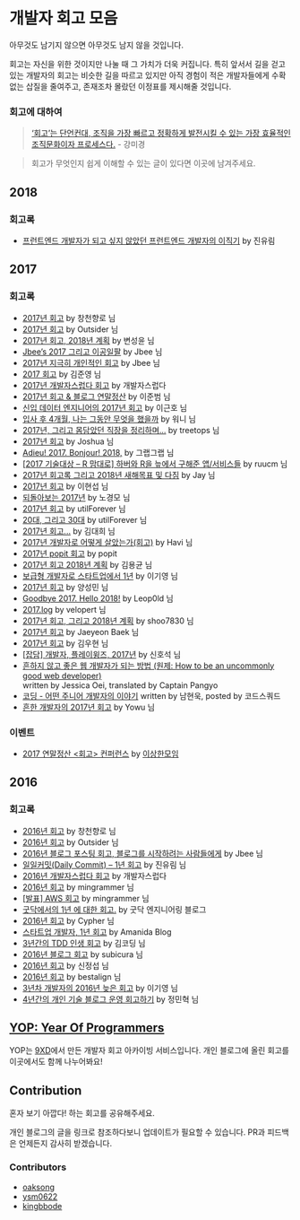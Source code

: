 # 개발자 회고 모음

아무것도 남기지 않으면 아무것도 남지 않을 것입니다.

회고는 자신을 위한 것이지만 나눌 때 그 가치가 더욱 커집니다. 특히 앞서서 길을 걷고 있는 개발자의 회고는 비슷한 길을 따르고 있지만 아직 경험이 적은 개발자들에게 수확 없는 삽질을 줄여주고, 존재조차 몰랐던 이정표를 제시해줄 것입니다.

### 회고에 대하여

> [‘회고’는 단언컨대, 조직을 가장 빠르고 정확하게 발전시킬 수 있는 가장 효율적인 조직문화이자 프로세스다.](https://www.facebook.com/minieetea/posts/746202072237293) - 강미경

> 회고가 무엇인지 쉽게 이해할 수 있는 글이 있다면 이곳에 남겨주세요.

## 2018

### 회고록

* [프런트엔드 개발자가 되고 싶지 않았던 프런트엔드 개발자의 이직기](https://milooy.wordpress.com/2018/02/07/moving-job/) by 진유림

## 2017

### 회고록

* [2017년 회고](https://brunch.co.kr/@jojoldu/19) by 창천향로 님
* [2017년 회고](https://blog.outsider.ne.kr/1339) by Outsider 님
* [2017년 회고, 2018년 계획](https://zzsza.github.io/diary/2017/12/30/2017-retrospect/) by 변성윤 님
* [Jbee’s 2017 그리고 이공일팔](https://medium.com/@Jbee_/%EA%B0%9C%EB%B0%9C%EC%9E%90%EB%A1%9C%EC%84%9C-2017%EB%85%84-%EB%8F%8C%EC%95%84%EB%B3%B4%EA%B8%B0-4bf12983f408) by Jbee 님
* [2017년 지극히 개인적인 회고](http://asfirstalways.tistory.com/374) by Jbee 님
* [2017 회고](https://junebuug.github.io/2017_postmortem/) by 김준영 님
* [2017년 개발자스럽다 회고](http://blog.gaerae.com/2017/12/gaeraecom-2017.html) by 개발자스럽다
* [2017년 회고 & 블로그 연말정산](https://beomi.github.io/2017/12/30/Blog-1Year-2017/) by 이준범 님
* [신입 데이터 엔지니어의 2017년 회고](http://iostream.tistory.com/132) by 이근호 님
* [입사 후 4개월, 나는 그동안 무엇을 했을까](https://brunch.co.kr/@hee072794/71) by 워니 님
* [2017년, 그리고 몸담았던 직장을 정리하며...](https://okky.kr/article/433090) by treetops 님
* [2017년 회고](http://blog.devjoshua.me/2017/12/28/171228-2017%EB%85%84%ED%9A%8C%EA%B3%A0/) by Joshua 님
* [Adieu! 2017. Bonjour! 2018,](http://grapgrap.tistory.com/29) by 그랩그랩 님
* [[2017 기술대상 – R 맘대로] 하버와 R을 늪에서 구해준 앱/서비스들](http://harbor.cz/projects/nice/) by ruucm 님
* [2017년 회고록 그리고 2018년 새해목표 및 다짐](http://jay-ji.tistory.com/22) by Jay 님
* [2017년 회고](https://hyunseob.github.io/2017/12/30/2017-year-in-review/) by 이현섭 님
* [되돌아보는 2017년](https://brightparagon.wordpress.com/2017/12/31/retrospective/) by 노경모 님
* [2017년 회고](http://utilforever.github.io/2017/12/30/2017-retrospect/) by utilForever 님
* [20대, 그리고 30대](http://utilforever.github.io/2017/12/31/twenty-and-thirty/) by utilForever 님
* [2017년 회고...](https://www.facebook.com/groups/9xdevelopers/permalink/2006927626231095/) by 김대희 님
* [2017년 개발자로 어떻게 살았는가(회고)](http://haviyj.tistory.com/41) by Havi 님
* [2017년 popit 회고](http://www.popit.kr/2017%EB%85%84-popit-%ED%9A%8C%EA%B3%A0/) by popit
* [2017년 회고 2018년 계획](http://www.haruair.com/blog/4087) by 김용균 님
* [보급형 개발자로 스타트업에서 1년](https://brunch.co.kr/@kiyoungleefige/5) by 이기영 님
* [2017년 회고](http://chrisy.tistory.com/1) by 양성민 님
* [Goodbye 2017. Hello 2018!](http://blog.leop0ld.org/posts/goodbye-2017-hello-2018/) by Leop0ld 님
* [2017.log](https://velopert.com/3489) by velopert 님
* [2017년 회고, 그리고 2018년 계획](http://webholic.net/2017년-회고-그리고-2018년-계획/) by shoo7830 님
* [2017년 회고](http://jybaek.tistory.com/692) by Jaeyeon Baek 님
* [2017년 회고](https://yopyop-5e569.firebaseapp.com/posts/-L1fwhVQ05QTs-THFOw_) by 김우현 님
* [[잡담] 개발자, 플레이윙즈, 2017년](https://medium.com/@erish/%EC%9E%A1%EB%8B%B4-%EA%B0%9C%EB%B0%9C%EC%9E%90-%ED%94%8C%EB%A0%88%EC%9D%B4%EC%9C%99%EC%A6%88-2017%EB%85%84-ad7309793c96) by 신호석 님
* [흔하지 않고 좋은 웹 개발자가 되는 방법 (원제: How to be an uncommonly good web developer)](https://joshua1988.github.io/web-development/translation/how-to-become-uncommonly-web-dev/)  
written by Jessica Oei, translated by Captain Pangyo
* [코딩 - 어떤 주니어 개발자의 이야기](https://medium.com/@codesquad_yoda/%EC%BD%94%EB%94%A9-%EC%96%B4%EB%96%A4-%EC%A3%BC%EB%8B%88%EC%96%B4-%EA%B0%9C%EB%B0%9C%EC%9E%90%EC%9D%98-%EC%9D%B4%EC%95%BC%EA%B8%B0-1d210f2f4dae) written by 남현욱, posted by 코드스쿼드
* [흔한 개발자의 2017년 회고](http://luckyyowu.tistory.com/380) by Yowu 님

### 이벤트

* [2017 연말정산 <회고> 컨퍼런스](https://weird-retrospective.splashthat.com/) by [이상한모임](https://www.facebook.com/WEIRDxMEETUP/)

## 2016

### 회고록

* [2016년 회고](https://brunch.co.kr/@jojoldu/2) by 창천향로 님
* [2016년 회고](https://blog.outsider.ne.kr/1262) by Outsider 님
* [2016년 블로그 포스팅 회고, 블로그를 시작하려는 사람들에게](http://asfirstalways.tistory.com/344?category=667457) by Jbee 님
* [일일커밋(Daily Commit) – 1년 회고](https://milooy.wordpress.com/2016/07/02/daily-commit-1-year/) by 진유림 님
* [2016년 개발자스럽다 회고](http://blog.gaerae.com/2016/12/gaeraecom-2016.html) by 개발자스럽다
* [2016년 회고](https://mingrammer.com/review-2016) by mingrammer 님
* [[발표] AWS 회고](https://mingrammer.com/presentation-awskrug-review-first-aws-experience) by mingrammer 님
* [굿닥에서의 1년 에 대한 회고.](http://dev.goodoc.co.kr/?p=239) by 굿닥 엔지니어링 블로그
* [2016년 회고](https://encyphered.github.io/blog/note/2017/01/26/retrospection-2016.html) by Cypher 님
* [스타트업 개발자, 1년 회고](http://amanida.kr/%EC%8A%A4%ED%83%80%ED%8A%B8%EC%97%85-%EA%B0%9C%EB%B0%9C%EC%9E%90-1%EB%85%84-%ED%9A%8C%EA%B3%A0/) by Amanida Blog
* [3년간의 TDD 인생 회고](http://huns.me/development/2206) by 김코딩 님
* [2016년 블로그 회고](https://subicura.com/2016/12/31/remember-2016.html) by subicura 님
* [2016년 회고](https://medium.com/@jungseobshin/2016%EB%85%84-%ED%9A%8C%EA%B3%A0-f5eea1b26c6d) by 신정섭 님
* [2016년 회고](https://bestalign.github.io/2017/02/07/2016-summary/) by bestalign 님
* [3년차 개발자의 2016년 늦은 회고](https://brunch.co.kr/@kiyoungleefige/1) by 이기영 님
* [4년간의 개인 기술 블로그 운영 회고하기](https://www.holaxprogramming.com/2016/11/17/blahblah-writing-as-programmer/) by 정민혁 님

## [YOP: Year Of Programmers](https://yopyop-5e569.firebaseapp.com/)

YOP는 [9XD](https://www.facebook.com/groups/9xdevelopers/)에서 만든 개발자 회고 아카이빙 서비스입니다. 개인 블로그에 올린 회고를 이곳에서도 함께 나누어봐요!

## Contribution

혼자 보기 아깝다! 하는 회고를 공유해주세요.

개인 블로그의 글을 링크로 참조하다보니 업데이트가 필요할 수 있습니다. PR과 피드백은 언제든지 감사히 받겠습니다.

### Contributors

* [oaksong](https://github.com/oaksong)
* [ysm0622](https://github.com/ysm0622)
* [kingbbode](https://github.com/kingbbode)
